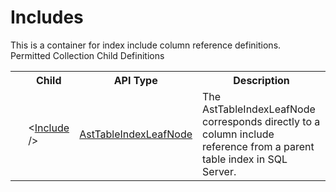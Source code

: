 # Includes

<div class="LanguageSummary"><div class ="SummaryItem">This is a container for index include column reference definitions.</div></div><div class="SchemaBindingGroup"><div class="SchemaBindingGroupHeader">Permitted Collection Child Definitions</div><table id="SchemaBindingList" class="SchemaBindingList"><tbody><tr><th class="SchemaBindingIconColumnHeader">&nbsp;</th><th class="SchemaBindingNameColumnHeader">Child</th><th class="SchemaBindingTypeColumnHeader">API Type</th><th class="SchemaBindingSummaryColumnHeader">Description</th></tr><tr class="cd0"><td class="SchemaBindingIcon"><div class="NotRequired" /></td><td class="SchemaBindingName"><span class="punc">&lt;</span><a href=Varigence.Languages.Biml.Table.AstTableIndexLeafNode.html">Include</a><span class="punc"> /&gt;</span></td><td class="SchemaBindingType"><a href="../api-reference/Varigence.Languages.Biml.Table.AstTableIndexLeafNode.html">AstTableIndexLeafNode</a></td><td class="SchemaBindingSummary">The AstTableIndexLeafNode corresponds directly to a column include reference from a parent table index in SQL Server.</td></tr></tbody></table></div>